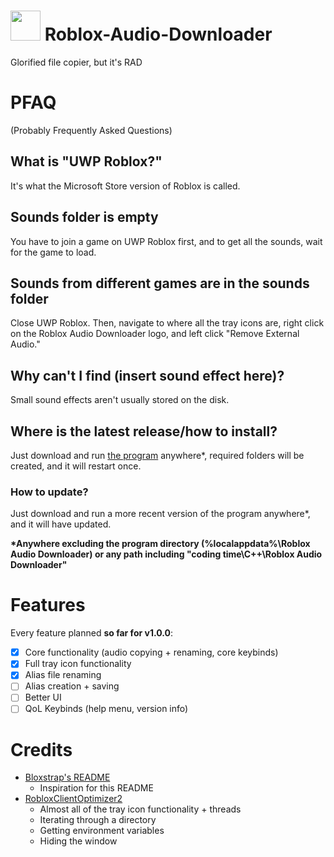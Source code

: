 # <img src="https://raw.githubusercontent.com/HarryBlueJay/Roblox-Audio-Downloader/main/rad.ico" width="48"/> Roblox-Audio-Downloader
Glorified file copier, but it's RAD 
# PFAQ
(Probably Frequently Asked Questions)
## What is "UWP Roblox?"
It's what the Microsoft Store version of Roblox is called.
## Sounds folder is empty
You have to join a game on UWP Roblox first, and to get all the sounds, wait for the game to load.
## Sounds from different games are in the sounds folder
Close UWP Roblox. Then, navigate to where all the tray icons are, right click on the Roblox Audio Downloader logo, and left click "Remove External Audio."
## Why can't I find (insert sound effect here)?
Small sound effects aren't usually stored on the disk.
## Where is the latest release/how to install?
Just download and run [the program](https://github.com/HarryBlueJay/Roblox-Audio-Downloader/raw/main/Release/Roblox%20Audio%20Downloader.exe) anywhere*, required folders will be created, and it will restart once.
### How to update?
Just download and run a more recent version of the program anywhere*, and it will have updated.</br>

**\*Anywhere excluding the program directory (%localappdata%\Roblox Audio Downloader) or any path including "coding time\\C++\\Roblox Audio Downloader"**
# Features
Every feature planned **so far for v1.0.0**:
- [x] Core functionality (audio copying + renaming, core keybinds)
- [x] Full tray icon functionality
- [x] Alias file renaming
- [ ] Alias creation + saving
- [ ] Better UI
- [ ] QoL Keybinds (help menu, version info)
# Credits
- [Bloxstrap's README](https://github.com/pizzaboxer/bloxstrap/blob/main/README.md)
  - Inspiration for this README
- [RobloxClientOptimizer2](https://github.com/Kaiddd/RobloxClientOptimizer2/blob/main/RCO2/RCO2.cpp)
  - Almost all of the tray icon functionality + threads
  - Iterating through a directory
  - Getting environment variables
  - Hiding the window
